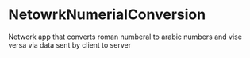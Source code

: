 # NetowrkNumerialConversion
Network app that converts roman numberal to arabic numbers and vise versa via data sent by client to server
